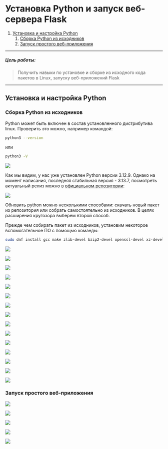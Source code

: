 # Установка Python и запуск веб-сервера Flask
1. [Установка и настройка Python](#установка-и-настройка-python)
	1. [Сборка Python из исходников](#сборка-python-из-исходников)
	2. [Запуск простого веб-приложения](#запуск-простого-веб-приложения)

---

##### Цель работы:
>Получить навыки по установке и сборке из исходного кода пакетов в Linux, запуску веб-приложений Flask

---

## Установка и настройка Python
### Сборка Python из исходников
Python может быть включен в состав установленного дистрибутива linux. Проверить это можно, например командой:

```bash
python3 --version
```

или

```bash
python3 -V
```

![](../images/lab_2/2.png)

Как мы видим, у нас уже установлен Python версии 3.12.9. Однако на момент написания, последняя стабильная версия - 3.13.7, посмотреть актуальный релиз можно в [официальном репозитории](https://github.com/python/cpython/tags):

![](../images/lab_2/2.1.png)

Обновить python можно несколькими способами: скачать новый пакет из репозитория или собрать самостоятельно из исходников. В целях расширения кругозора выберем второй способ.

Прежде чем собирать пакет из исходников, установим некоторое вспомогательное ПО с помощью команды:

```bash
sudo dnf install gcc make zlib-devel bzip2-devel openssl-devel xz-devel libffi-devel ncurses-devel sqlite-devel libuuid-devel git -y
```

![](../images/lab_2/2.2.png)

![](../images/lab_2/2.3.png)

![](../images/lab_2/2.4.png)

![](../images/lab_2/2.5.png)

![](../images/lab_2/2.6.png)

![](../images/lab_2/2.7.png)

![](../images/lab_2/2.8.png)

![](../images/lab_2/2.9.png)

![](../images/lab_2/2.10.png)

![](../images/lab_2/2.11.png)

![](../images/lab_2/2.12.png)

![](../images/lab_2/2.13.png)

![](../images/lab_2/2.14.png)

![](../images/lab_2/2.15.png)

![](../images/lab_2/2.16.png)

### Запуск простого веб-приложения

![](../images/lab_2/2.17.png)

![](../images/lab_2/2.18.png)

![](../images/lab_2/2.19.png)

![](../images/lab_2/2.20.png)

![](../images/lab_2/2.21.png)